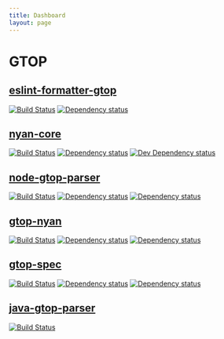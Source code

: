 ```yaml
---
title: Dashboard
layout: page
---
```


# GTOP

## [eslint-formatter-gtop](https://github.com/generic-test-output-protocol/eslint-formatter-gtop)

[![Build Status](https://travis-ci.org/generic-test-output-protocol/eslint-formatter-gtop.svg?branch=master)](https://travis-ci.org/generic-test-output-protocol/eslint-formatter-gtop)
[![Dependency status](https://david-dm.org/generic-test-output-protocol/eslint-formatter-gtop.svg)](https://david-dm.org/generic-test-output-protocol/eslint-formatter-gtop)

## [nyan-core](generic-test-output-protocol/nyan-core)

[![Build Status](https://travis-ci.org/generic-test-output-protocol/nyan-core.svg?branch=master)](https://travis-ci.org/generic-test-output-protocol/nyan-core)
[![Dependency status](https://david-dm.org/generic-test-output-protocol/nyan-core.svg)](https://david-dm.org/generic-test-output-protocol/nyan-core) 
[![Dev Dependency status](https://david-dm.org/generic-test-output-protocol/nyan-core/dev-status.svg)](https://david-dm.org/generic-test-output-protocol/nyan-core?type=dev) 

## [node-gtop-parser](https://github.com/generic-test-output-protocol/node-gtop-parser)

[![Build Status](https://travis-ci.org/generic-test-output-protocol/node-gtop-parser.svg?branch=master)](https://travis-ci.org/generic-test-output-protocol/node-gtop-parser)
[![Dependency status](https://david-dm.org/generic-test-output-protocol/node-gtop-parser.svg)](https://david-dm.org/generic-test-output-protocol/node-gtop-parser)
[![Dependency status](https://david-dm.org/generic-test-output-protocol/node-gtop-parser/dev-status.svg)](https://david-dm.org/generic-test-output-protocol/node-gtop-parser?type=dev)

## [gtop-nyan](https://github.com/generic-test-output-protocol/gtop-nyan)

[![Build Status](https://travis-ci.org/generic-test-output-protocol/gtop-nyan.svg?branch=master)](https://travis-ci.org/generic-test-output-protocol/gtop-nyan)
[![Dependency status](https://david-dm.org/generic-test-output-protocol/gtop-nyan.svg)](https://david-dm.org/generic-test-output-protocol/gtop-nyan)
[![Dependency status](https://david-dm.org/generic-test-output-protocol/gtop-nyan/dev-status.svg)](https://david-dm.org/generic-test-output-protocol/gtop-nyan?type=dev)

## [gtop-spec](https://github.com/generic-test-output-protocol/gtop-spec)

[![Build Status](https://travis-ci.org/generic-test-output-protocol/gtop-spec.svg?branch=master)](https://travis-ci.org/generic-test-output-protocol/gtop-spec)
[![Dependency status](https://david-dm.org/generic-test-output-protocol/gtop-spec.svg)](https://david-dm.org/generic-test-output-protocol/gtop-spec)
[![Dependency status](https://david-dm.org/generic-test-output-protocol/gtop-spec/dev-status.svg)](https://david-dm.org/generic-test-output-protocol/gtop-spec?type=dev)

## [java-gtop-parser](https://github.com/generic-test-output-protocol/java-gtop-parser)
[![Build Status](https://travis-ci.org/generic-test-output-protocol/java-gtop-parser.svg?branch=master)](https://travis-ci.org/generic-test-output-protocol/java-gtop-parser)
